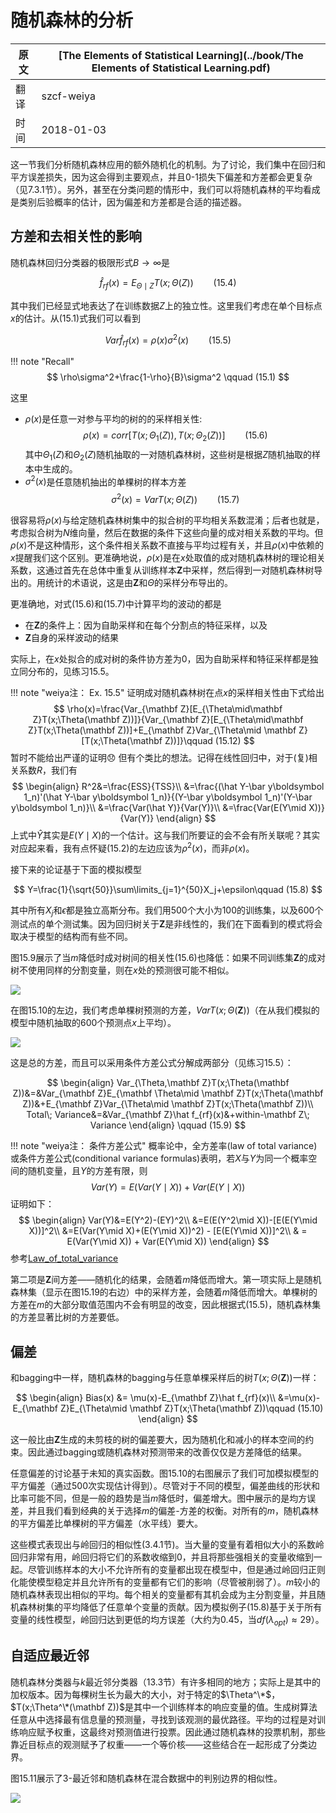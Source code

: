 # 随机森林的分析

| 原文   | [The Elements of Statistical Learning](../book/The Elements of Statistical Learning.pdf) |
| ---- | ---------------------------------------- |
| 翻译   | szcf-weiya                               |
| 时间   | 2018-01-03                              |

这一节我们分析随机森林应用的额外随机化的机制。为了讨论，我们集中在回归和平方误差损失，因为这会得到主要观点，并且0-1损失下偏差和方差都会更复杂（见7.3.1节）。另外，甚至在分类问题的情形中，我们可以将随机森林的平均看成是类别后验概率的估计，因为偏差和方差都是合适的描述器。

## 方差和去相关性的影响

随机森林回归分类器的极限形式$B\rightarrow \infty$是

$$
\hat f_{rf}(x)=E_{\Theta\mid Z}T(x;\Theta(Z))\qquad (15.4)
$$

其中我们已经显式地表达了在训练数据$Z$上的独立性。这里我们考虑在单个目标点$x$的估计。从(15.1)式我们可以看到

$$
Var\hat f_{rf}(x)=\rho(x)\sigma^2(x)\qquad (15.5)
$$

!!! note "Recall"
    $$
    \rho\sigma^2+\frac{1-\rho}{B}\sigma^2 \qquad (15.1)
    $$

这里

- $\rho(x)$是任意一对参与平均的树的的采样相关性:
$$
\rho(x)=corr[T(x;\Theta_1(Z)),T(x;\Theta_2(Z))]\qquad (15.6)
$$
其中$\Theta_1(Z)$和$\Theta_2(Z)$随机抽取的一对随机森林树，这些树是根据$Z$随机抽取的样本中生成的。
- $\sigma^2(x)$是任意随机抽出的单棵树的样本方差
$$
\sigma^2(x)=Var T(x;\Theta(Z))\qquad (15.7)
$$

很容易将$\rho(x)$与给定随机森林树集中的拟合树的平均相关系数混淆；后者也就是，考虑拟合树为$N$维向量，然后在数据的条件下这些向量的成对相关系数的平均。但$\rho(x)$不是这种情形，这个条件相关系数不直接与平均过程有关，并且$\rho(x)$中依赖的$x$提醒我们这个区别。更准确地说，$\rho(x)$是在$x$处取值的成对随机森林树的理论相关系数，这通过首先在总体中重复从训练样本$\mathbf Z$中采样，然后得到一对随机森林树导出的。用统计的术语说，这是由$\mathbf Z$和$\Theta$的采样分布导出的。

更准确地，对式(15.6)和(15.7)中计算平均的波动的都是

- 在$\mathbf Z$的条件上：因为自助采样和在每个分割点的特征采样，以及
- $\mathbf Z$自身的采样波动的结果

实际上，在$x$处拟合的成对树的条件协方差为0，因为自助采样和特征采样都是独立同分布的，见练习15.5。

!!! note "weiya注： Ex. 15.5"
    证明成对随机森林树在点$x$的采样相关性由下式给出
    $$
    \rho(x)=\frac{Var_{\mathbf Z}[E_{\Theta\mid\mathbf Z}T(x;\Theta(\mathbf Z))]}{Var_{\mathbf Z}[E_{\Theta\mid\mathbf Z}T(x;\Theta(\mathbf Z))]+E_{\mathbf Z}Var_{\Theta\mid \mathbf Z}[T(x;\Theta(\mathbf Z))]}\qquad (15.12)
    $$
    暂时不能给出严谨的证明:disappointed:
    但有个类比的想法。记得在线性回归中，对于(复)相关系数$R$，我们有
    $$
    \begin{align}
    R^2&=\frac{ESS}{TSS}\\
    &=\frac{(\hat Y-\bar y\boldsymbol 1_n)'(\hat Y-\bar y\boldsymbol 1_n)}{(Y-\bar y\boldsymbol 1_n)'(Y-\bar y\boldsymbol 1_n)}\\
    &=\frac{Var(\hat Y)}{Var(Y)}\\
    &=\frac{Var(E(Y\mid X))}{Var(Y)}
    \end{align}
    $$
    上式中$\hat Y$其实是$E(Y\mid X)$的一个估计。这与我们所要证的会不会有所关联呢？其实对应起来看，我有点怀疑(15.2)的左边应该为$\rho^2(x)$，而非$\rho(x)$。

接下来的论证基于下面的模拟模型

$$
Y=\frac{1}{\sqrt{50}}\sum\limits_{j=1}^{50}X_j+\epsilon\qquad (15.8)
$$

其中所有$X_j$和$\epsilon$都是独立高斯分布。我们用500个大小为100的训练集，以及600个测试点的单个测试集。因为回归树关于$\mathbf Z$是非线性的，我们在下面看到的模式将会取决于模型的结构而有些不同。

图15.9展示了当$m$降低时成对树间的相关性(15.6)也降低：如果不同训练集$\mathbf Z$的成对树不使用同样的分割变量，则在$x$处的预测很可能不相似。

![](../img/15/fig15.9.png)

在图15.10的左边，我们考虑单棵树预测的方差，$VarT(x;\Theta(\mathbf Z))$（在从我们模拟的模型中随机抽取的600个预测点$x$上平均）。

![](../img/15/fig15.10.png)

这是总的方差，而且可以采用条件方差公式分解成两部分（见练习15.5）：

$$
\begin{align}
Var_{\Theta,\mathbf Z}T(x;\Theta(\mathbf Z))&=&Var_{\mathbf Z}E_{\mathbf \Theta\mid \mathbf Z}T(x;\Theta(\mathbf Z))&+E_{\mathbf Z}Var_{\Theta\mid \mathbf Z}T(x;\Theta(\mathbf Z))\\
Total\; Variance&=&Var_{\mathbf Z}\hat f_{rf}(x)&+within-\mathbf Z\; Variance
\end{align}
\qquad (15.9)
$$

!!! note "weiya注： 条件方差公式"
    概率论中，全方差率(law of total variance)或条件方差公式(conditional variance formulas)表明，若$X$与$Y$为同一个概率空间的随机变量，且$Y$的方差有限，则
    $$
    Var(Y)=E(Var(Y\mid X))+Var(E(Y\mid X))
    $$
    证明如下：
    $$
    \begin{align}
    Var(Y)&=E(Y^2)-(EY)^2\\
    &=E(E(Y^2\mid X))-[E(E(Y\mid X))]^2\\
    &=E(Var(Y\mid X)+(E(Y\mid X))^2) - [E(E(Y\mid X))]^2\\
    & = E(Var(Y\mid X)) + Var(E(Y\mid X))
    \end{align}
    $$
    参考[Law_of_total_variance](https://en.wikipedia.org/wiki/Law_of_total_variance)


第二项是$\mathbf Z$间方差——随机化的结果，会随着$m$降低而增大。第一项实际上是随机森林集（显示在图15.19的右边）中的采样方差，会随着$m$降低而增大。单棵树的方差在$m$的大部分取值范围内不会有明显的改变，因此根据式(15.5)，随机森林集的方差显著比树的方差要低。

## 偏差

和bagging中一样，随机森林的bagging与任意单棵采样后的树$T(x;\Theta(\mathbf Z))$一样：

$$
\begin{align}
Bias(x) &= \mu(x)-E_{\mathbf Z}\hat f_{rf}(x)\\
&=\mu(x)-E_{\mathbf Z}E_{\Theta\mid \mathbf Z}T(x;\Theta(\mathbf Z))\qquad (15.10)
\end{align}
$$

这一般比由$\mathbf Z$生成的未剪枝的树的偏差要大，因为随机化和减小的样本空间的约束。因此通过bagging或随机森林对预测带来的改善仅仅是方差降低的结果。

任意偏差的讨论基于未知的真实函数。图15.10的右图展示了我们可加模拟模型的平方偏差（通过500次实现估计得到）。尽管对于不同的模型，偏差曲线的形状和比率可能不同，但是一般的趋势是当$m$降低时，偏差增大。图中展示的是均方误差，并且我们看到经典的关于选择$m$的偏差-方差的权衡。对所有的$m$，随机森林的平方偏差比单棵树的平方偏差（水平线）要大。

这些模式表现出与岭回归的相似性(3.4.1节)。当大量的变量有着相似大小的系数岭回归非常有用，岭回归将它们的系数收缩到0，并且将那些强相关的变量收缩到一起。尽管训练样本的大小不允许所有的变量都出现在模型中，但是通过岭回归正则化能使模型稳定并且允许所有的变量都有它们的影响（尽管被削弱了）。$m$较小的随机森林表现出相似的平均。每个相关的变量都有其机会成为主分割变量，并且随机森林树集的平均降低了任意单个变量的贡献。因为模拟例子(15.8)基于关于所有变量的线性模型，岭回归达到更低的均方误差（大约为0.45，当$df(\lambda_{opt})\approx 29$）。

## 自适应最近邻

随机森林分类器与$k$最近邻分类器（13.3节）有许多相同的地方；实际上是其中的加权版本。因为每棵树生长为最大的大小，对于特定的$\Theta^\*$，$T(x;\Theta^\*(\mathbf Z))$是其中一个训练样本的响应变量的值。生成树算法任意从中选择最有信息量的预测量，寻找到该观测的最优路径。平均的过程是对训练响应赋予权重，这最终对预测值进行投票。因此通过随机森林的投票机制，那些靠近目标点的观测赋予了权重——一个等价核——这些结合在一起形成了分类边界。

图15.11展示了3-最近邻和随机森林在混合数据中的判别边界的相似性。

![](../img/15/fig15.11.png)
